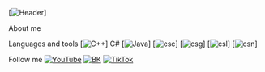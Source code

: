 [![Header](https://github.com/Taramin/Taramin/blob/main/assets/Wolf_610.JPG)]

About me

Languages and tools
[![C++](https://img.shields.io/badge/-C++-085371?style=for-the-badge&logo=C%2b%2b&logoColor=756389)]
C#
[![Java](https://img.shields.io/badge/-Java-085371?style=for-the-badge&logo=java&logoColor=756389)]
[![csc](https://img.shields.io/badge/-csc-085371?style=for-the-badge&logo=scs&logoColor=756389)]
[![csg](https://img.shields.io/badge/-csg-085371?style=for-the-badge&logo=csg&logoColor=756389)]
[![csl](https://img.shields.io/badge/-csl-085371?style=for-the-badge&logo=csl&logoColor=756389)]
[![csn](https://img.shields.io/badge/-csn-085371?style=for-the-badge&logo=csn&logoColor=756389)]

Follow me
[![YouTube](https://img.shields.io/badge/-YouTube-085371?style=for-the-badge&logo=YouTube&logoColor=756389)](https://www.youtube.com/channel/UCAOtE1V7Ots4DjM8JLlrYgg)
[![ВК](https://img.shields.io/badge/-ВК-085371?style=for-the-badge&logo=ВК&logoColor=756389)](https://vk.com/tara2001)
[![TikTok](https://img.shields.io/badge/-TikTok-085371?style=for-the-badge&logo=TikTok&logoColor=756389)](https://www.tiktok.com/@dtaramin?lang=ru)

